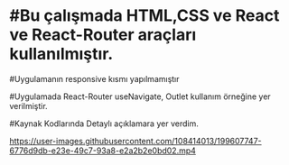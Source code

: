 # #Bu çalışmada HTML,CSS ve React ve React-Router araçları kullanılmıştır.

#Uygulamanın responsive kısmı yapılmamıştır

#Uygulamada React-Router useNavigate, Outlet kullanım örneğine yer verilmiştir. 

#Kaynak Kodlarında Detaylı açıklamara yer verdim.



https://user-images.githubusercontent.com/108414013/199607747-6776d9db-e23e-49c7-93a8-e2a2b2e0bd02.mp4

